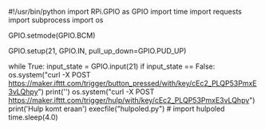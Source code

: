 #!/usr/bin/python
import RPi.GPIO as GPIO
import time
import requests
import subprocess
import os

GPIO.setmode(GPIO.BCM)

GPIO.setup(21, GPIO.IN, pull_up_down=GPIO.PUD_UP)

while True:
	    input_state = GPIO.input(21)
	    if input_state == False:
                  os.system("curl -X POST https://maker.ifttt.com/trigger/button_pressed/with/key/cEc2_PLQP53PmxE3vLQhpy")
                  print('')
                  os.system("curl -X POST https://maker.ifttt.com/trigger/hulp/with/key/cEc2_PLQP53PmxE3vLQhpy")
                  print('Hulp komt eraan')
                  execfile("hulpoled.py")
		  # import hulpoled
                  time.sleep(4.0)
